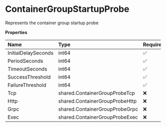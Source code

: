 # ContainerGroupStartupProbe

Represents the container group startup probe

**Properties**

| Name                | Type                           | Required | Description |
| :------------------ | :----------------------------- | :------- | :---------- |
| InitialDelaySeconds | int64                          | ✅       |             |
| PeriodSeconds       | int64                          | ✅       |             |
| TimeoutSeconds      | int64                          | ✅       |             |
| SuccessThreshold    | int64                          | ✅       |             |
| FailureThreshold    | int64                          | ✅       |             |
| Tcp                 | shared.ContainerGroupProbeTcp  | ❌       |             |
| Http                | shared.ContainerGroupProbeHttp | ❌       |             |
| Grpc                | shared.ContainerGroupProbeGrpc | ❌       |             |
| Exec                | shared.ContainerGroupProbeExec | ❌       |             |
